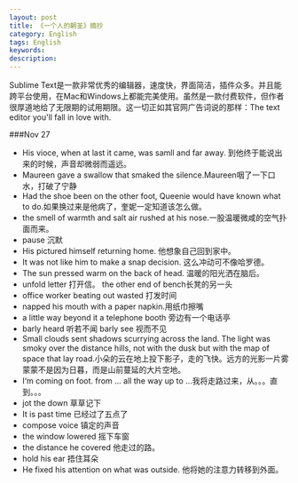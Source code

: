 ```yaml
---
layout: post
title: 《一个人的朝圣》摘抄
category: English
tags: English
keywords:
description:
---
```

Sublime Text是一款非常优秀的编辑器，速度快，界面简洁，插件众多。并且能跨平台使用，在Mac和Windows上都能完美使用。虽然是一款付费软件，但作者很厚道地给了无限期的试用期限。这一切正如其官网广告词说的那样：The text editor you'll fall in love with.


###Nov 27
- His vioce, when at last it came, was samll  and far away. 到他终于能说出来的时候，声音却微弱而遥远。
- Maureen gave a swallow that smaked the silence.Maureen咽了一下口水，打破了宁静
- Had the shoe been on the other foot, Queenie would have known what to do.如果换过来是他病了，奎妮一定知道该怎么做。
- the smell of warmth and salt air rushed at his nose.一股温暖微咸的空气扑面而来。
- pause 沉默 
- His pictured himself returning home. 他想象自己回到家中。
- It was not like him to make a snap decision. 这么冲动可不像哈罗德。 
- The sun pressed warm on the back of head. 温暖的阳光洒在脑后。
- unfold letter 打开信。 the other end of bench长凳的另一头
- office worker  beating out wasted 打发时间
- napped his mouth with a paper napkin.用纸巾擦嘴
- a little way beyond it a telephone booth 旁边有一个电话亭
- barly heard 听若不闻 barly see 视而不见
- Small clouds sent shadows scurrying across the land. The light was smoky over the distance hills, not with the dusk but with the map of space that lay road.小朵的云在地上投下影子，走的飞快。远方的光影一片雾蒙蒙不是因为日暮，而是山前蔓延的大片空地。
- I‘m coming on foot. from ... all the way up to ...我将走路过来，从。。。直到。。。
- jot the down 草草记下
- It is past time 已经过了五点了
- compose voice 镇定的声音
- the window lowered 摇下车窗
- the distance he covered 他走过的路。
- hold his ear 捂住耳朵
- He fixed his attention on what was outside. 他将她的注意力转移到外面。